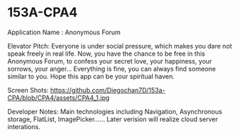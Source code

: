 # 153A-CPA4
Application Name : Anonymous Forum

Elevator Pitch: Everyone is under social pressure, which makes you dare not speak freely in real life. Now, you have the chance to be free in this Anonymous Forum, to confess your secret love, your happiness, your sorrows, your anger... Everything is fine, you can always find someone similar to you. Hope this app can be your spiritual haven.

Screen Shots:
https://github.com/Diegochan7D/153a-CPA/blob/CPA4/assets/CPA4_1.jpg

Developer Notes: Main technologies including Navigation, Asynchronous storage, FlatList, ImagePicker...... Later verision will realize cloud server interations.
